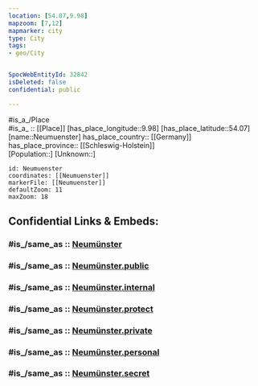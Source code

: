 ```yaml
---
location: [54.07,9.98] 
mapzoom: [7,12] 
mapmarker: city 
type: City
tags:
- geo/City


SpocWebEntityId: 32842
isDeleted: false
confidential: public

---
```

#is_a_/Place  
#is_a_ :: [[Place]] 
[has_place_longitude::9.98] 
[has_place_latitude::54.07] 
[name::Neumuenster] 
has_place_country:: [[Germany]]  
has_place_province:: [[Schleswig-Holstein]]  
[Population::] 
[Unknown::] 


```leaflet
id: Neumuenster
coordinates: [[Neumuenster]] 
markerFile: [[Neumuenster]] 
defaultZoom: 11 
maxZoom: 18
```


## Confidential Links & Embeds: 

### #is_/same_as :: [Neumünster](/_Standards/Earth/Continent/Europe/Europe~Central/Germany/Germany~West/Schleswig-Holstein/counties~SH/Neumünster.md) 

### #is_/same_as :: [Neumünster.public](/_public/Earth/Continent/Europe/Europe~Central/Germany/Germany~West/Schleswig-Holstein/counties~SH/Neumünster.public.md) 

### #is_/same_as :: [Neumünster.internal](/_internal/Earth/Continent/Europe/Europe~Central/Germany/Germany~West/Schleswig-Holstein/counties~SH/Neumünster.internal.md) 

### #is_/same_as :: [Neumünster.protect](/_protect/Earth/Continent/Europe/Europe~Central/Germany/Germany~West/Schleswig-Holstein/counties~SH/Neumünster.protect.md) 

### #is_/same_as :: [Neumünster.private](/_private/Earth/Continent/Europe/Europe~Central/Germany/Germany~West/Schleswig-Holstein/counties~SH/Neumünster.private.md) 

### #is_/same_as :: [Neumünster.personal](/_personal/Earth/Continent/Europe/Europe~Central/Germany/Germany~West/Schleswig-Holstein/counties~SH/Neumünster.personal.md) 

### #is_/same_as :: [Neumünster.secret](/_secret/Earth/Continent/Europe/Europe~Central/Germany/Germany~West/Schleswig-Holstein/counties~SH/Neumünster.secret.md)

